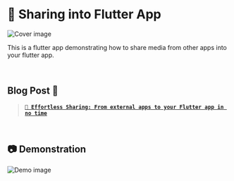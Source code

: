 # 💪 Sharing into Flutter App

![Cover image](https://cdn.hashnode.com/res/hashnode/image/upload/v1676265778828/26014b9d-cf49-48ba-b601-03022f207aa4.png)

This is a flutter app demonstrating how to share media from other apps into your flutter app.

<br>

## Blog Post 📕

> [**`🤳 Effortless Sharing: From external apps to your Flutter app in no time`**](https://saileshdahal.com.np/sharing-media-from-external-to-flutter-app)

<br>

## 📷 Demonstration

![Demo image](https://cdn.hashnode.com/res/hashnode/image/upload/v1676290453387/c35ad321-b438-4991-b90e-02fc03cff5af.gif)
